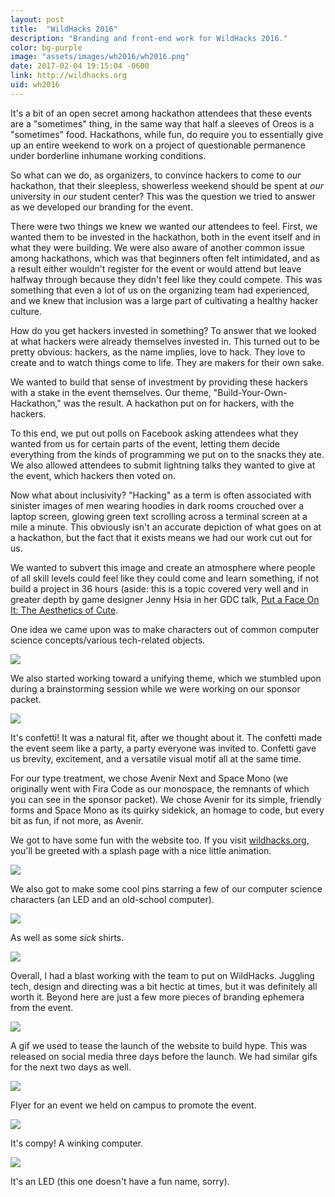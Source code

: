 ```yaml
---
layout: post
title:  "WildHacks 2016"
description: "Branding and front-end work for WildHacks 2016."
color: bg-purple
image: "assets/images/wh2016/wh2016.png"
date: 2017-02-04 19:15:04 -0600
link: http://wildhacks.org
uid: wh2016
---
```

It's a bit of an open secret among hackathon attendees that these events are a "sometimes" thing, in the same way that half a sleeves of Oreos is a "sometimes" food. Hackathons, while fun, do require you to essentially give up an entire weekend to work on a project of questionable permanence under borderline inhumane working conditions.

So what can we do, as organizers, to convince hackers to come to *our* hackathon, that their sleepless, showerless weekend should be spent at *our* university in *our* student center? This was the question we tried to answer as we developed our branding for the event.

There were two things we knew we wanted our attendees to feel. First, we wanted them to be invested in the hackathon, both in the event itself and in what they were building. We were also aware of another common issue among hackathons, which was that beginners often felt intimidated, and as a result either wouldn't register for the event or would attend but leave halfway through because they didn't feel like they could compete. This was something that even a lot of us on the organizing team had experienced, and we knew that inclusion was a large part of cultivating a healthy hacker culture.

How do you get hackers invested in something? To answer that we looked at what hackers were already themselves invested in. This turned out to be pretty obvious: hackers, as the name implies, love to hack. They love to create and to watch things come to life. They are makers for their own sake.

We wanted to build that sense of investment by providing these hackers with a stake in the event themselves. Our theme, "Build-Your-Own-Hackathon," was the result. A hackathon put on for hackers, with the hackers.

To this end, we put out polls on Facebook asking attendees what they wanted from us for certain parts of the event, letting them decide everything from the kinds of programming we put on to the snacks they ate. We also allowed attendees to submit lightning talks they wanted to give at the event, which hackers then voted on.

Now what about inclusivity? "Hacking" as a term is often associated with sinister images of men wearing hoodies in dark rooms crouched over a laptop screen, glowing green text scrolling across a terminal screen at a mile a minute. This obviously isn't an accurate depiction of what goes on at a hackathon, but the fact that it exists means we had our work cut out for us.

We wanted to subvert this image and create an atmosphere where people of all skill levels could feel like they could come and learn something, if not build a project in 36 hours (aside: this is a topic covered very well and in greater depth by game designer Jenny Hsia in her GDC talk, [Put a Face On It: The Aesthetics of Cute](http://www.gdcvault.com/play/1024289/Put-a-Face-on-It).

One idea we came upon was to make characters out of common computer science concepts/various tech-related objects.

![](/assets/images/wh2016/sketch.jpg)

We also started working toward a unifying theme, which we stumbled upon during a brainstorming session while we were working on our sponsor packet.

![](/assets/images/wh2016/sponsorpacket-1.png)

It's confetti! It was a natural fit, after we thought about it. The confetti made the event seem like a party, a party everyone was invited to. Confetti gave us brevity, excitement, and a versatile visual motif all at the same time.

For our type treatment, we chose Avenir Next and Space Mono (we originally went with Fira Code as our monospace, the remnants of which you can see in the sponsor packet). We chose Avenir for its simple, friendly forms and Space Mono as its quirky sidekick, an homage to code, but every bit as fun, if not more, as Avenir.

We got to have some fun with the website too. If you visit [wildhacks.org](http://wildhacks.org), you'll be greeted with a splash page with a nice little animation.

![](/assets/images/wh2016/site-1.png)

We also got to make some cool pins starring a few of our computer science characters (an LED and an old-school computer).

![](/assets/images/wh2016/pins.jpg)

As well as some *sick* shirts.

![](/assets/images/wh2016/team.jpg)

Overall, I had a blast working with the team to put on WildHacks. Juggling tech, design and directing was a bit hectic at times, but it was definitely all worth it. Beyond here are just a few more pieces of branding ephemera from the event.

![](/assets/images/wh2016/teaser.gif)

A gif we used to tease the launch of the website to build hype. This was released on social media three days before the launch. We had similar gifs for the next two days as well.

![](/assets/images/wh2016/promo.png)

Flyer for an event we held on campus to promote the event.

![](/assets/images/wh2016/compy.png)

It's compy! A winking computer.

![](/assets/images/wh2016/led.png)

It's an LED (this one doesn't have a fun name, sorry).

